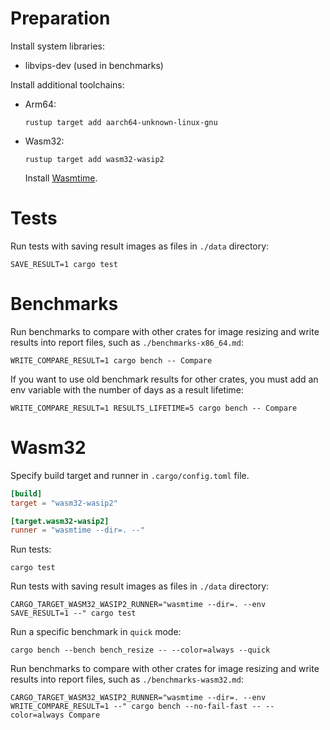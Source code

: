 # Preparation

Install system libraries:

- libvips-dev (used in benchmarks)

Install additional toolchains:

- Arm64:
  ```shell
  rustup target add aarch64-unknown-linux-gnu
  ```
- Wasm32:
  ```shell
  rustup target add wasm32-wasip2
  ```
  Install [Wasmtime](https://wasmtime.dev/).

# Tests

Run tests with saving result images as files in `./data` directory:

```shell
SAVE_RESULT=1 cargo test
```

# Benchmarks

Run benchmarks to compare with other crates for image resizing and write results into
report files, such as `./benchmarks-x86_64.md`:

```shell
WRITE_COMPARE_RESULT=1 cargo bench -- Compare
```

If you want to use old benchmark results for other crates, you must add
an env variable with the number of days as a result lifetime:

```shell
WRITE_COMPARE_RESULT=1 RESULTS_LIFETIME=5 cargo bench -- Compare
```

# Wasm32

Specify build target and runner in `.cargo/config.toml` file.

```toml
[build]
target = "wasm32-wasip2"

[target.wasm32-wasip2]
runner = "wasmtime --dir=. --"
```

Run tests:

```shell
cargo test
```

Run tests with saving result images as files in `./data` directory:

```shell
CARGO_TARGET_WASM32_WASIP2_RUNNER="wasmtime --dir=. --env SAVE_RESULT=1 --" cargo test
```

Run a specific benchmark in `quick` mode:

```shell
cargo bench --bench bench_resize -- --color=always --quick
```

Run benchmarks to compare with other crates for image resizing and write results into
report files, such as `./benchmarks-wasm32.md`:

```shell
CARGO_TARGET_WASM32_WASIP2_RUNNER="wasmtime --dir=. --env WRITE_COMPARE_RESULT=1 --" cargo bench --no-fail-fast -- --color=always Compare
```
